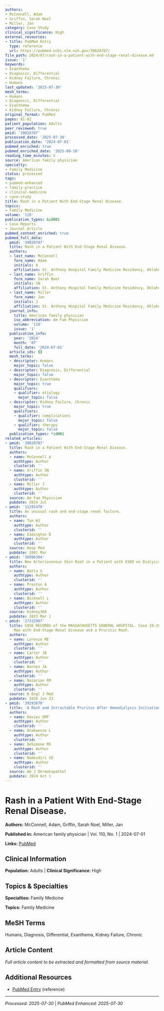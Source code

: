 ```yaml
---
authors:
- McConnell, Adam
- Griffin, Sarah Noel
- Miller, Jan
category: Case Study
clinical_significance: High
external_resources:
- title: PubMed Entry
  type: reference
  url: https://pubmed.ncbi.nlm.nih.gov/39028787/
file_path: 2024/07/rash-in-a-patient-with-end-stage-renal-disease.md
issue: '1'
keywords:
- Exanthema
- Diagnosis, Differential
- Kidney Failure, Chronic
- Humans
last_updated: '2025-07-30'
mesh_terms:
- Humans
- Diagnosis, Differential
- Exanthema
- Kidney Failure, Chronic
original_format: PubMed
pages: 81-82
patient_population: Adults
peer_reviewed: true
pmid: '39028787'
processed_date: '2025-07-30'
publication_date: '2024-07-01'
pubmed_enriched: true
pubmed_enriched_date: '2025-08-10'
reading_time_minutes: 5
source: American family physician
specialty:
- Family Medicine
status: processed
tags:
- pubmed-enhanced
- family-practice
- clinical-medicine
- case-study
title: Rash in a Patient With End-Stage Renal Disease.
topics:
- Family Medicine
volume: '110'
publication_types: &id001
- Case Reports
- Journal Article
pubmed_content_enriched: true
pubmed_full_data:
  pmid: '39028787'
  title: Rash in a Patient With End-Stage Renal Disease.
  authors:
  - last_name: McConnell
    fore_name: Adam
    initials: A
    affiliation: St. Anthony Hospital Family Medicine Residency, Oklahoma City, Oklahoma.
  - last_name: Griffin
    fore_name: Sarah Noel
    initials: SN
    affiliation: St. Anthony Hospital Family Medicine Residency, Oklahoma City, Oklahoma.
  - last_name: Miller
    fore_name: Jan
    initials: J
    affiliation: St. Anthony Hospital Family Medicine Residency, Oklahoma City, Oklahoma.
  journal_info:
    title: American family physician
    iso_abbreviation: Am Fam Physician
    volume: '110'
    issue: '1'
  publication_info:
    year: '2024'
    month: '07'
    full_date: '2024-07-01'
  article_ids: {}
  mesh_terms:
  - descriptor: Humans
    major_topic: false
  - descriptor: Diagnosis, Differential
    major_topic: false
  - descriptor: Exanthema
    major_topic: true
    qualifiers:
    - qualifier: etiology
      major_topic: false
  - descriptor: Kidney Failure, Chronic
    major_topic: true
    qualifiers:
    - qualifier: complications
      major_topic: false
    - qualifier: therapy
      major_topic: false
  publication_types: *id001
related_articles:
- pmid: '39028787'
  title: Rash in a Patient With End-Stage Renal Disease.
  authors:
  - name: McConnell A
    authtype: Author
    clusterid: ''
  - name: Griffin SN
    authtype: Author
    clusterid: ''
  - name: Miller J
    authtype: Author
    clusterid: ''
  source: Am Fam Physician
  pubdate: 2024 Jul
- pmid: '11291470'
  title: An unusual rash and end-stage renal failure.
  authors:
  - name: Tan HJ
    authtype: Author
    clusterid: ''
  - name: Eadington D
    authtype: Author
    clusterid: ''
  source: Hosp Med
  pubdate: 2001 Mar
- pmid: '36996304'
  title: New Arteriovenous Skin Rash in a Patient with ESKD on Dialysis.
  authors:
  - name: Batta S
    authtype: Author
    clusterid: ''
  - name: Preston A
    authtype: Author
    clusterid: ''
  - name: Bicknell L
    authtype: Author
    clusterid: ''
  source: Kidney360
  pubdate: 2023 Mar 1
- pmid: '27332907'
  title: CASE RECORDS of the MASSACHUSETTS GENERAL HOSPITAL. Case 19-2016. A 65-Year-Old
    Man with End-Stage Renal Disease and a Pruritic Rash.
  authors:
  - name: Lorenzo ME
    authtype: Author
    clusterid: ''
  - name: Carter JB
    authtype: Author
    clusterid: ''
  - name: Barnes JA
    authtype: Author
    clusterid: ''
  - name: Nazarian RM
    authtype: Author
    clusterid: ''
  source: N Engl J Med
  pubdate: 2016 Jun 23
- pmid: '39293670'
  title: 'A Rash and Intractable Pruritus After Hemodialysis Initiation: Challenge.'
  authors:
  - name: Davies OMT
    authtype: Author
    clusterid: ''
  - name: Anakwenze L
    authtype: Author
    clusterid: ''
  - name: DeSimone MS
    authtype: Author
    clusterid: ''
  - name: Nambudiri VE
    authtype: Author
    clusterid: ''
  source: Am J Dermatopathol
  pubdate: 2024 Oct 1
---
```


# Rash in a Patient With End-Stage Renal Disease.

**Authors:** McConnell, Adam, Griffin, Sarah Noel, Miller, Jan

**Published in:** American family physician | Vol. 110, No. 1 | 2024-07-01

**Links:** [PubMed](https://pubmed.ncbi.nlm.nih.gov/39028787/)

## Clinical Information

**Population:** Adults | **Clinical Significance:** High

## Topics & Specialties

**Specialties:** Family Medicine

**Topics:** Family Medicine

## MeSH Terms

Humans, Diagnosis, Differential, Exanthema, Kidney Failure, Chronic

## Article Content

*Full article content to be extracted and formatted from source material.*

## Additional Resources

- [PubMed Entry](https://pubmed.ncbi.nlm.nih.gov/39028787/) (reference)

---

*Processed: 2025-07-30* | *PubMed Enhanced: 2025-07-30*
